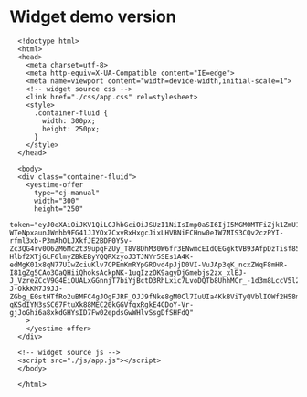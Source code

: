 # Widget demo version

      <!doctype html>
      <html>
      <head>
        <meta charset=utf-8>
        <meta http-equiv=X-UA-Compatible content="IE=edge">
        <meta name=viewport content="width=device-width,initial-scale=1">
        <!-- widget source css -->
        <link href="./css/app.css" rel=stylesheet>
        <style>
          .container-fluid {
            width: 300px;
            height: 250px;
          }
        </style>
      </head>

      <body>
      <div class="container-fluid">
        <yestime-offer
          type="cj-manual"
          width="300"
          height="250"
          token="eyJ0eXAiOiJKV1QiLCJhbGciOiJSUzI1NiIsImp0aSI6IjI5MGM0MTFiZjk1ZmU1ZjkyMzg3NTZlZDUzMjIzMmNlMDMyY2IzZGUyNzhhYjBjZDJmYzgwOTU3OGE5ZDQ4NjgwYzE4MTI3ZGU4ODA5NWU4In0.eyJhdWQiOiI1ZDBmZDBhZjk5YmQ1NjAwMDY2MjIwYjIiLCJqdGkiOiIyOTBjNDExYmY5NWZlNWY5MjM4NzU2ZWQ1MzIyMzJjZTAzMmNiM2RlMjc4YWIwY2QyZmM4MDk1NzhhOWQ0ODY4MGMxODEyN2RlODgwOTVlOCIsImlhdCI6MTU2MTMxNzc5NSwibmJmIjoxNTYxMzE3Nzk1LCJleHAiOjE1OTI5NDAxOTUsInN1YiI6IjVjY2M1YmY0ZmVjYWIzNmI2MjExOWYxMiIsInNjb3BlcyI6W119.uZ1BprqouajiGVPH8cXjq1LHkK9NXizELRZfHSv-WTeNpxaunJWnhb9FG41JJYOx7CxvRxHxgcJixLHVBNiFCHnw0eIW7MIS3CQv2czPYI-rfml3xb-P3mAhOLJXkfJE2BDP0Y5v-Zc3QG4rv0O6ZM6Mc2t39upqFZUy_T8V8DhM30W6fr3ENwmcEIdQEGgktVB93AfpDzTisf85JOXyVeHkt_HnQOUA9AD5GaB-Hlbf2XTjGLF6lmyZBkEByYQQRXzyoJ3TJNYr5SEs1A4K-edMgK01x8qN77UIwZciuKlv7CPEmKmRYpGROvd4pJjD0VI-VuJAp3qK_ncxZWqF8mHR-I81gZg5CAo3OaQHiiQhoksAckpNK-1uqIzzOK9agyDjGmebjs2zx_xlEJ-J_VzreZCcV9G4EiOUALxGGnnjT7biYjBctD3RhLxic7LvoDQTb8UhhMCr_-1d3m8LccV5l2yW38x6YoqWmOVWsS-J-OkkKM7J9JJ-ZGbg_E0stHTfRo2uBMFC4gJOgFJRF_OJJ9fNke8gM0Cl7IuUIa4KkBViTyQVblIOWf2H58mlovPWAQQ0fE_EGmN16-qKSdIYN3sSC67FtuXk88MEC20kGGVfqxRgkE4CDoY-Vr-gjJoGhi6a8xkdGHYsID7Fw02epdsGwWHlvSsgDfSHFdQ"
        >
        </yestime-offer>
      </div>

      <!-- widget source js -->
      <script src="./js/app.js"></script>
      </body>

      </html>
